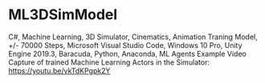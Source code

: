 # ML3DSimModel
 C#, Machine Learning, 3D Simulator, Cinematics, Animation Traning Model, +/- 70000 Steps, Microsoft Visual Studio Code, Windows 10 Pro, Unity Engine 2019.3, Baracuda, Python, Anaconda, ML Agents
Example Video Capture of trained Machine Learning Actors in the Simulator:
https://youtu.be/vkTdKPgpk2Y
